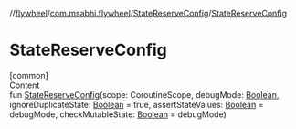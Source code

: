 //[flywheel](../../../index.md)/[com.msabhi.flywheel](../index.md)/[StateReserveConfig](index.md)/[StateReserveConfig](-state-reserve-config.md)



# StateReserveConfig  
[common]  
Content  
fun [StateReserveConfig](-state-reserve-config.md)(scope: CoroutineScope, debugMode: [Boolean](https://kotlinlang.org/api/latest/jvm/stdlib/kotlin/-boolean/index.html), ignoreDuplicateState: [Boolean](https://kotlinlang.org/api/latest/jvm/stdlib/kotlin/-boolean/index.html) = true, assertStateValues: [Boolean](https://kotlinlang.org/api/latest/jvm/stdlib/kotlin/-boolean/index.html) = debugMode, checkMutableState: [Boolean](https://kotlinlang.org/api/latest/jvm/stdlib/kotlin/-boolean/index.html) = debugMode)  



